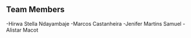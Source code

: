 ## Team Members
-Hirwa Stella Ndayambaje
-Marcos Castanheira 
-Jenifer Martins Samuel
-Alistar Macot

